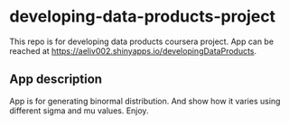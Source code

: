 # developing-data-products-project

This repo is for developing data products coursera project.
App can be reached at https://aeliv002.shinyapps.io/developingDataProducts.

## App description

App is for generating binormal distribution. And show how it varies using different sigma and mu values.
Enjoy.
